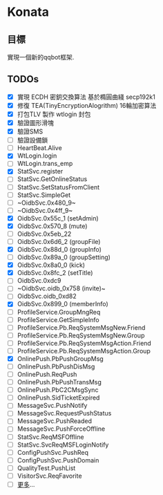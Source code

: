 # Konata

## 目標
 實現一個新的qqbot框架.

## TODOs
 - [x] 實現 ECDH 密鈅交換算法 基於橢圓曲綫 secp192k1
 - [x] 修復 TEA(TinyEncryptionAlogrithm) 16輪加密算法
 - [x] 打包TLV 製作 wtlogin 封包
 - [x] 驗證圖形滑塊
 - [x] 驗證SMS
 - [ ] 驗證設備鎖
 - [ ] HeartBeat.Alive
 - [x] WtLogin.login
 - [ ] WtLogin.trans_emp
 - [x] StatSvc.register
 - [ ] StatSvc.GetOnlineStatus
 - [ ] StatSvc.SetStatusFromClient
 - [ ] StatSvc.SimpleGet
 - [ ] ~OidbSvc.0x480_9~
 - [ ] ~OidbSvc.0x4ff_9~
 - [x] OidbSvc.0x55c_1 (setAdmin)
 - [x] OidbSvc.0x570_8 (mute)
 - [ ] OidbSvc.0x5eb_22
 - [ ] OidbSvc.0x6d6_2 (groupFile)
 - [x] OidbSvc.0x88d_0 (groupInfo)
 - [ ] OidbSvc.0x89a_0 (groupSetting)
 - [x] OidbSvc.0x8a0_0 (kick)
 - [x] OidbSvc.0x8fc_2 (setTitle)
 - [ ] OidbSvc.0xdc9
 - [ ] ~OidbSvc.oidb_0x758 (invite)~
 - [ ] OidbSvc.oidb_0xd82
 - [x] OidbSvc.0x899_0 (memberInfo)
 - [ ] ProfileService.GroupMngReq
 - [ ] ProfileService.GetSimpleInfo
 - [ ] ProfileService.Pb.ReqSystemMsgNew.Friend
 - [ ] ProfileService.Pb.ReqSystemMsgNew.Group
 - [ ] ProfileService.Pb.ReqSystemMsgAction.Friend
 - [ ] ProfileService.Pb.ReqSystemMsgAction.Group
 - [x] OnlinePush.PbPushGroupMsg
 - [ ] OnlinePush.PbPushDisMsg
 - [ ] OnlinePush.ReqPush
 - [ ] OnlinePush.PbPushTransMsg
 - [ ] OnlinePush.PbC2CMsgSync
 - [ ] OnlinePush.SidTicketExpired
 - [ ] MessageSvc.PushNotify
 - [ ] MessageSvc.RequestPushStatus
 - [ ] MessageSvc.PushReaded
 - [ ] MessageSvc.PushForceOffline
 - [ ] StatSvc.ReqMSFOffline
 - [ ] StatSvc.SvcReqMSFLoginNotify
 - [ ] ConfigPushSvc.PushReq
 - [ ] ConfigPushSvc.PushDomain
 - [ ] QualityTest.PushList
 - [ ] VisitorSvc.ReqFavorite
 - [ ] [更多](../../projects/1)...
